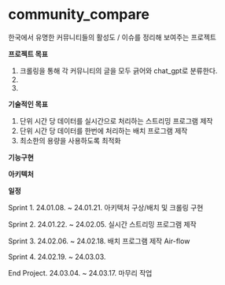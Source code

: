 # community_compare

한국에서 유명한 커뮤니티들의 활성도 / 이슈를 정리해 보여주는 프로젝트

**프로젝트 목표**
1. 크롤링을 통해 각 커뮤니티의 글을 모두 긁어와 chat_gpt로 분류한다.
2. 
3. 


**기술적인 목표**
1. 단위 시간 당 데이터를 실시간으로 처리하는 스트리밍 프로그램 제작
2. 단위 시간 당 데이터를 한번에 처리하는 배치 프로그램 제작
3. 최소한의 용량을 사용하도록 최적화


**기능구현**



**아키텍처**



**일정**

Sprint 1. 24.01.08. ~ 24.01.21.
  아키텍처 구상/배치 및 크롤링 구현
  
Sprint 2. 24.01.22. ~ 24.02.05.
  실시간 스트리밍 프로그램 제작
    
Sprint 3. 24.02.06. ~ 24.02.18.
  배치 프로그램 제작
    Air-flow
    
Sprint 4. 24.02.19. ~ 24.03.03.
  
End Project. 24.03.04. ~ 24.03.17.
  마무리 작업
